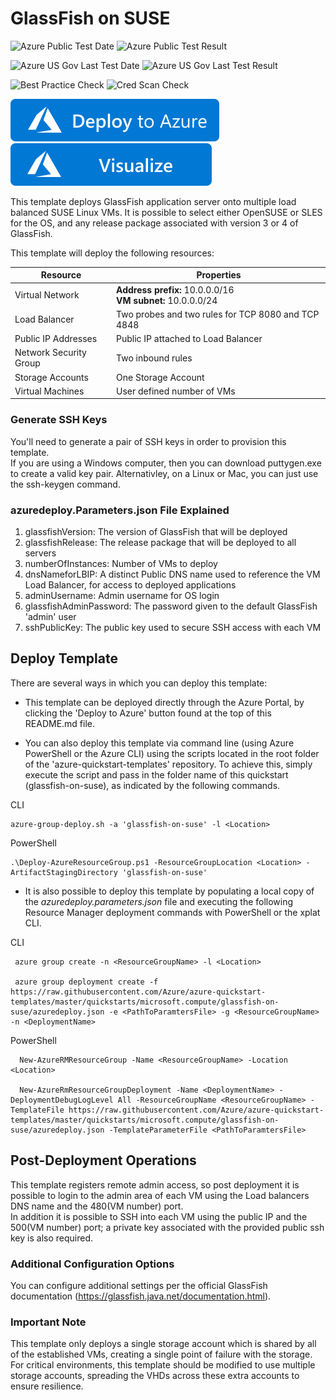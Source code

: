 # GlassFish on SUSE

![Azure Public Test Date](https://azurequickstartsservice.blob.core.windows.net/badges/quickstarts/microsoft.compute/glassfish-on-suse/PublicLastTestDate.svg)
![Azure Public Test Result](https://azurequickstartsservice.blob.core.windows.net/badges/quickstarts/microsoft.compute/glassfish-on-suse/PublicDeployment.svg)

![Azure US Gov Last Test Date](https://azurequickstartsservice.blob.core.windows.net/badges/quickstarts/microsoft.compute/glassfish-on-suse/FairfaxLastTestDate.svg)
![Azure US Gov Last Test Result](https://azurequickstartsservice.blob.core.windows.net/badges/quickstarts/microsoft.compute/glassfish-on-suse/FairfaxDeployment.svg)

![Best Practice Check](https://azurequickstartsservice.blob.core.windows.net/badges/quickstarts/microsoft.compute/glassfish-on-suse/BestPracticeResult.svg)
![Cred Scan Check](https://azurequickstartsservice.blob.core.windows.net/badges/quickstarts/microsoft.compute/glassfish-on-suse/CredScanResult.svg)

[![Deploy to Azure](https://raw.githubusercontent.com/Azure/azure-quickstart-templates/master/1-CONTRIBUTION-GUIDE/images/deploytoazure.svg?sanitize=true)](https://portal.azure.com/#create/Microsoft.Template/uri/https%3A%2F%2Fraw.githubusercontent.com%2FAzure%2Fazure-quickstart-templates%2Fmaster%2Fquickstarts%2Fmicrosoft.compute%2Fglassfish-on-suse%2Fazuredeploy.json)
[![Visualize](https://raw.githubusercontent.com/Azure/azure-quickstart-templates/master/1-CONTRIBUTION-GUIDE/images/visualizebutton.svg?sanitize=true)](http://armviz.io/#/?load=https%3A%2F%2Fraw.githubusercontent.com%2FAzure%2Fazure-quickstart-templates%2Fmaster%2Fquickstarts%2Fmicrosoft.compute%2Fglassfish-on-suse%2Fazuredeploy.json) 

This template deploys GlassFish application server onto multiple load balanced SUSE Linux VMs. It is possible to select either OpenSUSE or SLES for the OS, and any release package associated with version 3 or 4 of GlassFish.

This template will deploy the following resources:

|Resource           |Properties                                                                                                                          |
|-------------------|------------------------------------------------------------------------------------------------------------------------------------|
|Virtual Network    |**Address prefix:** 10.0.0.0/16<br />**VM subnet:** 10.0.0.0/24                              |
|Load Balancer      |Two probes and two rules for TCP 8080 and TCP 4848                                                                                       |
|Public IP Addresses|Public IP attached to Load Balancer                                                |
|Network Security Group|Two inbound rules                                                |
|Storage Accounts   |One Storage Account                                                                                                                  |
|Virtual Machines   |User defined number of VMs|

### Generate SSH Keys

You'll need to generate a pair of SSH keys in order to provision this template.<br/>
If you are using a Windows computer, then you can download puttygen.exe to create a valid key pair. Alternativley, on a Linux or Mac, you can just use the ssh-keygen command.

### azuredeploy.Parameters.json File Explained

1.  glassfishVersion: The version of GlassFish that will be deployed
2.  glassfishRelease: The release package that will be deployed to all servers
3.  numberOfInstances: Number of VMs to deploy
4.  dnsNameforLBIP: A distinct Public DNS name used to reference the VM Load Balancer, for access to deployed applications
5.  adminUsername: Admin username for OS login
6.  glassfishAdminPassword: The password given to the default GlassFish 'admin' user
7.  sshPublicKey: The public key used to secure SSH access with each VM 

## Deploy Template

There are several ways in which you can deploy this template:

- This template can be deployed directly through the Azure Portal, by clicking the 'Deploy to Azure' button found at the top of this README.md file.

- You can also deploy this template via command line (using Azure PowerShell or the Azure CLI) using the scripts located in the root folder of the 'azure-quickstart-templates' repository. To achieve this, simply execute the script and pass in the folder name of this quickstart (glassfish-on-suse), as indicated by the following commands.

CLI
  ```
azure-group-deploy.sh -a 'glassfish-on-suse' -l <Location>
  ```
  
PowerShell
  ```
.\Deploy-AzureResourceGroup.ps1 -ResourceGroupLocation <Location> -ArtifactStagingDirectory 'glassfish-on-suse' 
  ```
 
- It is also possible to deploy this template by populating a local copy of the *azuredeploy.parameters.json* file and executing the following Resource Manager deployment commands with PowerShell or the xplat CLI.

CLI
  ```
   azure group create -n <ResourceGroupName> -l <Location>

   azure group deployment create -f https://raw.githubusercontent.com/Azure/azure-quickstart-templates/master/quickstarts/microsoft.compute/glassfish-on-suse/azuredeploy.json -e <PathToParamtersFile> -g <ResourceGroupName> -n <DeploymentName>
  ```
  
PowerShell
  ```
    New-AzureRMResourceGroup -Name <ResourceGroupName> -Location <Location>

    New-AzureRmResourceGroupDeployment -Name <DeploymentName> -DeploymentDebugLogLevel All -ResourceGroupName <ResourceGroupName> - TemplateFile https://raw.githubusercontent.com/Azure/azure-quickstart-templates/master/quickstarts/microsoft.compute/glassfish-on-suse/azuredeploy.json -TemplateParameterFile <PathToParamtersFile>
  ```

## Post-Deployment Operations

This template registers remote admin access, so post deployment it is possible to login to the admin area of each VM using the Load balancers DNS name and the 480(VM number) port.<br />
In addition it is possible to SSH into each VM using the public IP and the 500(VM number) port; a private key associated with the provided public ssh key is also required.

### Additional Configuration Options
 
You can configure additional settings per the official GlassFish documentation (https://glassfish.java.net/documentation.html).

### Important Note
 
This template only deploys a single storage account which is shared by all of the established VMs, creating a single point of failure with the storage. For critical environments, this template should be modified to use multiple storage accounts, spreading the VHDs across these extra accounts to ensure resilience. 


